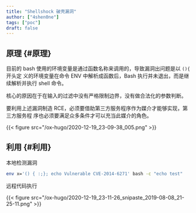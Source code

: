 ```yaml
---
title: "Shellshock 破壳漏洞"
author: ["4shen0ne"]
tags: ["poc"]
draft: false
---
```


## 原理 {#原理}

目前的 bash 使用的环境变量是通过函数名称来调用的，导致漏洞出问题是以 `(){` 开头定
义的环境变量在命令 ENV 中解析成函数后，Bash 执行并未退出，而是继续解析并执行
shell 命令。

核心的原因在于在输入的过滤中没有严格限制边界，没有做合法化的参数判断。

要利用上述漏洞制造 RCE，必须要借助第三方服务程序作为媒介才能够实现，第三方服务程
序也必须要满足众多条件才可以充当此媒介的角色。

{{< figure src="/ox-hugo/2020-12-19_23-09-38_005.png" >}}


## 利用 {#利用}

本地检测漏洞

```bash
env x='() { :;}; echo Vulnerable CVE-2014-6271' bash -c "echo test"
```

远程代码执行

{{< figure src="/ox-hugo/2020-12-19_23-11-26_snipaste_2019-08-08_21-25-11.png" >}}
